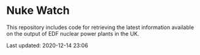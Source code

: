 # Nuke Watch

This repository includes code for retrieving the latest information available on the output of EDF nuclear power plants in the UK.

Last updated: 2020-12-14 23:06